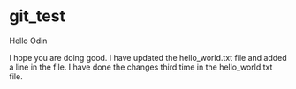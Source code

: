 # git_test

Hello Odin

I hope you are doing good. I have updated the hello_world.txt file and added a line in the file.
I have done the changes third time in the hello_world.txt file.